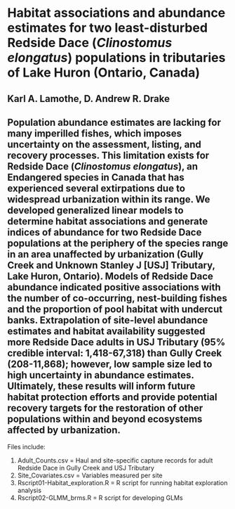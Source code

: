 # Habitat associations and abundance estimates for two least-disturbed Redside Dace (*Clinostomus elongatus*) populations in tributaries of Lake Huron (Ontario, Canada)
## Karl A. Lamothe, D. Andrew R. Drake

Population abundance estimates are lacking for many imperilled fishes, which imposes uncertainty on the assessment, listing, and recovery processes. This limitation exists for Redside Dace (*Clinostomus elongatus*), an Endangered species in Canada that has experienced several extirpations due to widespread urbanization within its range. We developed generalized linear models to determine habitat associations and generate indices of abundance for two Redside Dace populations at the periphery of the species range in an area unaffected by urbanization (Gully Creek and Unknown Stanley J [USJ] Tributary, Lake Huron, Ontario). Models of Redside Dace abundance indicated positive associations with the number of co-occurring, nest-building fishes and the proportion of pool habitat with undercut banks. Extrapolation of site-level abundance estimates and habitat availability suggested more Redside Dace adults in USJ Tributary (95% credible interval: 1,418-67,318) than Gully Creek (208-11,868); however, low sample size led to high uncertainty in abundance estimates. Ultimately, these results will inform future habitat protection efforts and provide potential recovery targets for the restoration of other populations within and beyond ecosystems affected by urbanization.
-------
Files include:
1. Adult_Counts.csv = Haul and site-specific capture records for adult Redside Dace in Gully Creek and USJ Tributary
2. Site_Covariates.csv = Variables measured per site
3. Rscript01-Habitat_exploration.R = R script for running habitat exploration analysis
4. Rscript02-GLMM_brms.R = R script for developing GLMs
